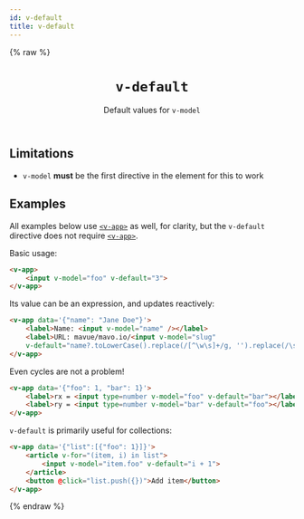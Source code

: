 ```yaml
---
id: v-default
title: v-default
---
```

{% raw %}
<header>

# `v-default`

Default values for `v-model`

</header>

<main>

## Limitations

- `v-model` **must** be the first directive in the element for this to work


## Examples

All examples below use [`<v-app>`](../v-app) as well, for clarity,
but the `v-default` directive does not require [`<v-app>`](../v-app).

Basic usage:

```html
<v-app>
	<input v-model="foo" v-default="3">
</v-app>
```

Its value can be an expression, and updates reactively:

```html
<v-app data='{"name": "Jane Doe"}'>
	<label>Name: <input v-model="name" /></label>
	<label>URL: mavue/mavo.io/<input v-model="slug"
	v-default="name?.toLowerCase().replace(/[^\w\s]+/g, '').replace(/\s+/g, '-')" /></label>
</v-app>
```

Even cycles are not a problem!

```html
<v-app data='{"foo": 1, "bar": 1}'>
	<label>rx = <input type=number v-model="foo" v-default="bar"></label>
	<label>ry = <input type=number v-model="bar" v-default="foo"></label>
</v-app>
```

`v-default` is primarily useful for collections:

```html
<v-app data='{"list":[{"foo": 1}]}'>
	<article v-for="(item, i) in list">
		<input v-model="item.foo" v-default="i + 1">
	</article>
	<button @click="list.push({})">Add item</button>
</v-app>
```


{% endraw %}
